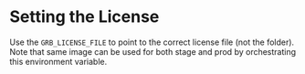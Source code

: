 # Setting the License

Use the `GRB_LICENSE_FILE` to point to the correct license file (not the folder). Note that same image can be used for both stage and prod by orchestrating this environment variable. 
